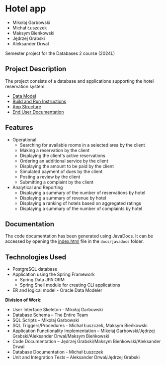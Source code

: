 
# Hotel app

* Mikołaj Garbowski
* Michał Łuszczek
* Maksym Bieńkowski
* Jędrzej Grabski
* Aleksander Drwal


Semester project for the Databases 2 course (2024L)

## Project Description
The project consists of a database and applications supporting the hotel reservation system.

* [Data Model](./docs/data-model.md)
* [Build and Run Instructions](./docs/build-and-run.md)
* [App Structure](./docs/app-structure.md)
* [End User Documentation](./docs/end-user-documentation.md)

## Features
* Operational
  * Searching for available rooms in a selected area by the client
  * Making a reservation by the client
  * Displaying the client's active reservations
  * Ordering an additional service by the client
  * Displaying the amount to be paid by the client
  * Simulated payment of dues by the client
  * Posting a review by the client
  * Submitting a complaint by the client
* Analytical and Reporting
  * Displaying a summary of the number of reservations by hotel
  * Displaying a summary of revenue by hotel
  * Displaying a ranking of hotels based on aggregated ratings
  * Displaying a summary of the number of complaints by hotel

## Documentation
The code documentation has been generated using JavaDocs.
It can be accessed by opening the [index.html](docs/javadocs/index.html) file in the `docs/javadocs` folder.

## Technologies Used
* PostgreSQL database
* Application using the Spring Framework
  * Spring Data JPA ORM
  * Spring Shell module for creating CLI applications
* ER and logical model - Oracle Data Modeler

**Division of Work:**

* User Interface Skeleton - Mikołaj Garbowski
* Database Schema – The Entire Team
* SQL Scripts – Mikołaj Garbowski
* SQL Triggers/Procedures - Michał Łuszczek, Maksym Bieńkowski
* Application Functionality Implementation – Mikołaj Garbowski/Jędrzej Grabski/Aleksander Drwal/Maksym Bieńkowski
* Code Documentation – Jędrzej Grabski/Maksym Bieńkowski/Aleksander Drwal
* Database Documentation - Michał Łuszczek
* Unit and Integration Tests – Aleksander Drwal/Jędrzej Grabski